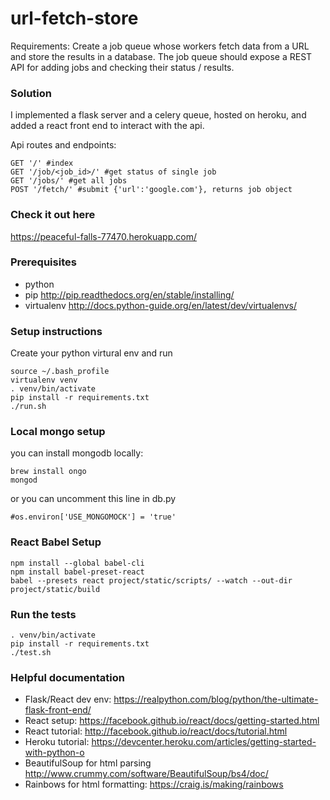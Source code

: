 # url-fetch-store

Requirements: Create a job queue whose workers fetch data from a URL and store the results in a database.  The job queue should expose a REST API for adding jobs and checking their status / results.

### Solution

I implemented a flask server and a celery queue, hosted on heroku, and added a react front end to interact with the api.

Api routes and endpoints:

    GET '/' #index
    GET '/job/<job_id>/' #get status of single job
    GET '/jobs/' #get all jobs
    POST '/fetch/' #submit {'url':'google.com'}, returns job object

### Check it out here

https://peaceful-falls-77470.herokuapp.com/

### Prerequisites

* python
* pip http://pip.readthedocs.org/en/stable/installing/
* virtualenv http://docs.python-guide.org/en/latest/dev/virtualenvs/


### Setup instructions

Create your python virtural env and run

    source ~/.bash_profile
    virtualenv venv
    . venv/bin/activate
    pip install -r requirements.txt
    ./run.sh

### Local mongo setup

you can install mongodb locally:

    brew install ongo
    mongod

or you can uncomment this line in db.py

    #os.environ['USE_MONGOMOCK'] = 'true'

### React Babel Setup

    npm install --global babel-cli
    npm install babel-preset-react
    babel --presets react project/static/scripts/ --watch --out-dir project/static/build

### Run the tests

    . venv/bin/activate
    pip install -r requirements.txt
    ./test.sh

### Helpful documentation

* Flask/React dev env: https://realpython.com/blog/python/the-ultimate-flask-front-end/  
* React setup: https://facebook.github.io/react/docs/getting-started.html  
* React tutorial: http://facebook.github.io/react/docs/tutorial.html  
* Heroku tutorial: https://devcenter.heroku.com/articles/getting-started-with-python-o  
* BeautifulSoup for html parsing http://www.crummy.com/software/BeautifulSoup/bs4/doc/
* Rainbows for html formatting: https://craig.is/making/rainbows  

